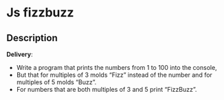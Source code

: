 # Js fizzbuzz

## Description 

**Delivery**:
- Write a program that prints the numbers from 1 to 100 into the console,
- But that for multiples of 3 molds “Fizz” instead of the number and for multiples of 5 molds “Buzz”.
- For numbers that are both multiples of 3 and 5 print “FizzBuzz”.

